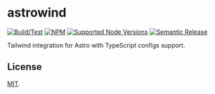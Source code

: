 # astrowind

[![Build/Test](https://img.shields.io/github/actions/workflow/status/norskeld/astrowind/test.yml?style=flat-square&colorA=22272d&colorB=22272d)](https://github.com/norskeld/astrowind/actions 'Build and test workflows')
[![NPM](https://img.shields.io/npm/v/@nrsk/astrowind?style=flat-square&colorA=22272d&colorB=22272d)](https://npm.im/@nrsk/astrowind 'This package on NPM')
[![Supported Node Versions](https://img.shields.io/static/v1?label=node&message=14+|+16+|+18&style=flat-square&colorA=22272d&colorB=22272d)](https://github.com/norskeld/astrowind/blob/master/package.json#L25 'Supported Node versions')
[![Semantic Release](https://img.shields.io/static/v1?label=semantic+release&message=✔&style=flat-square&colorA=22272d&colorB=22272d)](https://github.com/semantic-release/semantic-release 'This package uses semantic release to handle releasing, versioning, changelog generation and tagging')

Tailwind integration for Astro with TypeScript configs support.

## License

[MIT](LICENSE).
